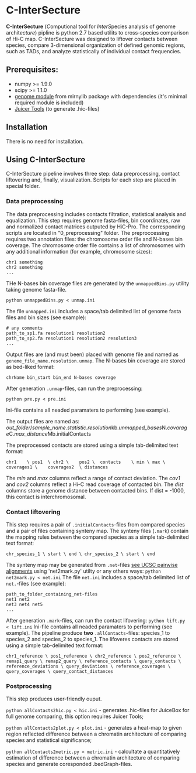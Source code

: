 # C-InterSecture
**C-InterSecture** (*C*omputional tool for *InterS*pecies analysis of genome archit*ecture*) pipline is python 2.7 based utilits to cross-species comparison of Hi-C map. C-InterSecture was designed to liftover contacts between species, compare 3-dimensional organization of defined genomic regions, such as TADs, and analyze statistically of individual contact frequencies.
 
## Prerequisites:
- numpy >= 1.9.0
- scipy >= 1.1.0
- [genome module](https://mirnylab.bitbucket.io/hiclib/_modules/mirnylib/genome.html) from mirnylib package with dependencies (it's minimal required module is included)
- [Juicer Tools](https://github.com/aidenlab/juicer) (to generate .hic-files)

## Installation
There is no need for installation.

## Using C-InterSecture
C-InterSecture pipeline involves three step: data preprocessing, contact liftovering and, finally, visualization. Scripts for each step are placed in special folder. 

### Data preprocessing
The data preprocessing includes contacts filtration, statistical analysis and equalization. This step requires genome fasta-files, bin coordinates, raw and normalized contact matrices outputed by HiC-Pro. The corresponding scripts are located in "0_preprocessing" folder.
The preproccessing requires two annotation files: the chromosome order file and N-bases bin coverage. The chromosome order file contains a list of chromosomes with any additional information (for example, chromosome sizes):
```
chr1 something
chr2 something
...
```
THe N-bases bin coverage files are generated by the `unmappedBins.py` utility taking genome fasta-file. 
```
python unmappedBins.py < unmap.ini
```
The file `unmapped.ini` includes a space/tab delimited list of genome fasta files and bin sizes (see example):
```
# any comments
path_to_sp1.fa resolution1 resolution2
path_to_sp2.fa resolution1 resolution2 resolution3
...
```
Output files are (and must been) placed with genome file and named as `geneme_file_name.resolution.unmap`. The N-bases bin coverage are stored as bed-liked format:
```
chrName bin_start bin_end N-bases coverage
```
After generation `.unmap`-files, can run the preprocessing:
```
python pre.py < pre.ini
```
Ini-file contains all neaded paramaters to performing (see example).

The output files are named as: *out_folder*/*sample_name*.*statistic*.*resolution*kb.*unmapped_bases*N.*covarage*C.*max_distance*Mb.initialContacts

The preprocessed contacts are stored using a simple tab-delimited text format:
```
chr1	\ pos1	\ chr2 \ 	pos2 \	contacts	\ min \	max \	coverages1 \	coverages2	\ distances
```
The *min* and *max* columns reflect a range of contact deviation. The *cov1* and *cov2* columns reflect a Hi-C read coverage of contacted bin. The *dist* columns store a genome distance between contacted bins. If dist = -1000, this contact is interchromosomal.

### Contact liftovering
This step requires a pair of `.initialContacts`-files from compared species and a pair of files containing synteny map. 
The synteny files (`.mark`) contain the mapping rules between the compared species as a simple tab-delimited text format:
```
chr_species_1 \ start \ end \ chr_species_2 \ start \ end
```
The synteny map may be generated from `.net`-files [see UCSC pairwise alignments](http://hgdownload.soe.ucsc.edu/downloads.html) using 'net2mark.py' utilty or any others ways:
```python net2mark.py < net.ini```
The file `net.ini` includes a space/tab delimited list of `net.`-files (see example):
```
path_to_folder_containing_net-files 
net1 net2
net3 net4 net5
...
```
After generation `.mark`-files, can run the contact lifovering:
```python lift.py < lift.ini```
Ini-file contains all neaded paramaters to performing (see example).
The pipeline produce **two** `.allContacts`-files: species_1 to species_2 and species_2 to species_1.
The lifoveres contacts are stored using a simple tab-delimited text format:
```
chr1_reference \ pos1_reference \ chr2_reference \ pos2_reference \ remap1_query \ remap2_query \ reference_contacts \ query_contacts \ reference_deviations \ query_deviations	\ reference_coverages \ query_coverages	\ query_contact_distances
```

### Postprocessing
This step produces user-friendly ouput.

`python allContacts2hic.py < hic.ini` - generates .hic-files for JuiceBox for full genome comparing, this option requires Juicer Tools;

`python allContacts2plot.py < plot.ini` - generates a heat-map to given region reflected difference between a chromatin architecture of comparing species and statistical significance;

`python allContacts2metric.py < metric.ini` - calcultate a quantitatively estimation of difference between a chromatin architecture of comparing species  and generate coresponded .bedGraph-files.
